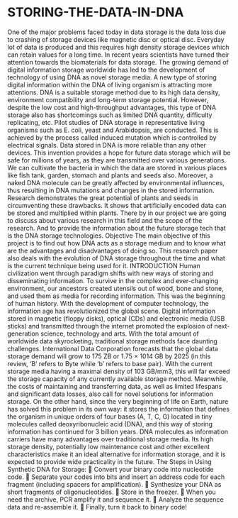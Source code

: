 # STORING-THE-DATA-IN-DNA
One of the major problems faced today in data storage is the data loss
due to crashing of storage devices like magnetic disc or optical disc.
Everyday lot of data is produced and this requires high density storage
devices which can retain values for a long time. In recent years
scientists have turned their attention towards the biomaterials for data
storage. The growing demand of digital information storage worldwide
has led to the development of technology of using DNA as novel
storage media. A new type of storing digital information within the DNA
of living organism is attracting more attentions. DNA is a suitable
storage method due to its high data density, environment compatibility
and long-term storage potential. However, despite the low cost and
high-throughput advantages, this type of DNA storage also has
shortcomings such as limited DNA quantity, difficulty replicating, etc.
Pilot studies of DNA storage in representative living organisms such as
E. coli, yeast and Arabidopsis, are conducted. This is achieved by the
process called induced mutation which is controlled by electrical
signals.
Data stored in DNA is more reliable than any other devices. This
invention provides a hope for future data storage which will be safe for
millions of years, as they are transmitted over various generations. We
can cultivate the bacteria in which the data are stored in various places
like fish tank, garden, stomach and plants and seeds also. Moreover, a
naked DNA molecule can be greatly affected by environmental
influences, thus resulting in DNA mutations and changes in the stored
information. Research demonstrates the great potential of plants and
seeds in circumventing these drawbacks. It shows that artificially
encoded data can be stored and multiplied within plants.
There by in our project we are going to discuss about various research
in this field and the scope of the research. And to provide the 
information about the future storage tech that is the DNA storage
technologies.
Objective
The main objective of this project is to find out how DNA acts as a
storage medium and to know what are the advantages and
disadvantages of doing so. This research paper also deals with the
evolution of DNA storage throughout the time and what is the current
technique being used for it.
INTRODUCTION
Human civilization went through paradigm shifts with new ways of
storing and disseminating information. To survive in the complex and
ever-changing environment, our ancestors created utensils out of
wood, bone and stone, and used them as media for recording
information. This was the beginning of human history. With the
development of computer technology, the information age has
revolutionized the global scene. Digital information stored
in magnetic (floppy disks), optical (CDs) and electronic media (USB
sticks) and transmitted through the internet promoted the explosion of
next-generation science, technology and arts.
With the total amount of worldwide data skyrocketing, traditional
storage methods face daunting challenges. International Data
Corporation forecasts that the global data storage demand will grow to
175 ZB or 1.75 × 1014 GB by 2025 (in this review, ‘B’ refers to Byte
while ‘b’ refers to base pair). With the current storage media having a
maximal density of 103 GB/mm3, this will far exceed the storage
capacity of any currently available storage method. Meanwhile, the
costs of maintaining and transferring data, as well as limited lifespans
and significant data losses, also call for novel solutions for information
storage.
On the other hand, since the very beginning of life on Earth, nature has
solved this problem in its own way: it stores the information that
defines the organism in unique orders of four bases (A, T, C, G) located
in tiny molecules called deoxyribonucleic acid (DNA), and this way of
storing information has continued for 3 billion years. DNA molecules as
information carriers have many advantages over traditional storage
media. Its high storage density, potentially low maintenance cost and
other excellent characteristics make it an ideal alternative for
information storage, and it is expected to provide wide practicality in
the future.
The Steps in Using Synthetic DNA for Storage:
 Convert your binary code into nucleotide code.
 Separate your codes into bits and insert an address code for each
fragment (including spacers for amplification).
 Synthesize your DNA as short fragments of oligonucleotides.
 Store in the freezer.
 When you need the archive, PCR amplify it and sequence it.
 Analyze the sequence data and re-assemble it.
 Finally, turn it back to binary code!

